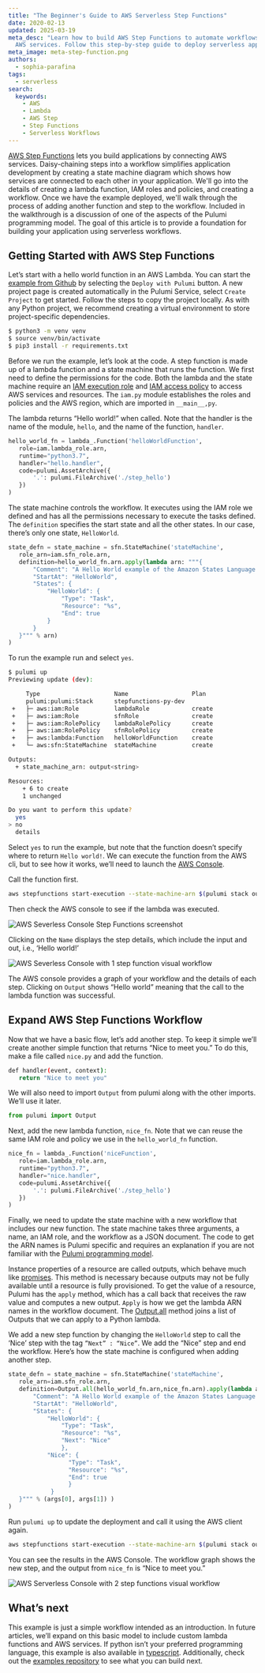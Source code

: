 ```yaml
---
title: "The Beginner's Guide to AWS Serverless Step Functions"
date: 2020-02-13
updated: 2025-03-19
meta_desc: "Learn how to build AWS Step Functions to automate workflows & connect
  AWS services. Follow this step-by-step guide to deploy serverless apps."
meta_image: meta-step-function.png
authors:
  - sophia-parafina
tags:
  - serverless
search:
  keywords:
    - AWS
    - Lambda
    - AWS Step
    - Step Functions
    - Serverless Workflows
---
```


[AWS Step Functions](https://aws.amazon.com/step-functions/) lets you build applications by connecting AWS services. Daisy-chaining steps into a workflow simplifies application development by creating a state machine diagram which shows how services are connected to each other in your application. We'll go into the details of creating a lambda function, IAM roles and policies, and creating a workflow. Once we have the example deployed, we'll walk through the process of adding another function and step to the workflow. Included in the walkthrough is a discussion of one of the aspects of the Pulumi programming model. The goal of this article is to provide a foundation for building your application using serverless workflows.

<!--more-->

## Getting Started with AWS Step Functions

Let’s start with a hello world function in an AWS Lambda. You can start the [example from Github](https://github.com/pulumi/examples/tree/master/aws-py-stepfunctions) by selecting the `Deploy with Pulumi` button. A new project page is created automatically in the Pulumi Service, select `Create Project` to get started. Follow the steps to copy the project locally. As with any Python project, we recommend creating a virtual environment to store project-specific dependencies.

```bash
$ python3 -m venv venv
$ source venv/bin/activate
$ pip3 install -r requirements.txt
```

Before we run the example, let’s look at the code. A step function is made up of a lambda function and a state machine that runs the function. We first need to define the permissions for the code. Both the lambda and the state machine require an [IAM execution role](https://docs.aws.amazon.com/IAM/latest/UserGuide/id_roles.html) and [IAM access policy](https://docs.aws.amazon.com/IAM/latest/UserGuide/access_policies.html) to access AWS services and resources. The `iam.py` module establishes the roles and policies and the AWS region, which are imported in `__main__,py`.

The lambda returns “Hello world!”  when called.  Note that the handler is the name of the module, `hello`, and the name of the function, `handler`.

```python
hello_world_fn = lambda_.Function('helloWorldFunction',
   role=iam.lambda_role.arn,
   runtime="python3.7",
   handler="hello.handler",
   code=pulumi.AssetArchive({
       '.': pulumi.FileArchive('./step_hello')
   })
)
```

The state machine controls the workflow. It executes using the IAM role we defined and has all the permissions necessary to execute the tasks defined. The `definition` specifies the start state and all the other states. In our case, there’s only one state, `HelloWorld`.

```python
state_defn = state_machine = sfn.StateMachine('stateMachine',
   role_arn=iam.sfn_role.arn,
   definition=hello_world_fn.arn.apply(lambda arn: """{
       "Comment": "A Hello World example of the Amazon States Language using an AWS Lambda Function",
       "StartAt": "HelloWorld",
       "States": {
           "HelloWorld": {
               "Type": "Task",
               "Resource": "%s",
               "End": true
           }
       }
   }""" % arn)
)

```

To run the example run and select `yes`.

```bash
$ pulumi up
Previewing update (dev):

     Type                     Name                  Plan
     pulumi:pulumi:Stack      stepfunctions-py-dev
 +   ├─ aws:iam:Role          lambdaRole            create
 +   ├─ aws:iam:Role          sfnRole               create
 +   ├─ aws:iam:RolePolicy    lambdaRolePolicy      create
 +   ├─ aws:iam:RolePolicy    sfnRolePolicy         create
 +   ├─ aws:lambda:Function   helloWorldFunction    create
 +   └─ aws:sfn:StateMachine  stateMachine          create

Outputs:
  + state_machine_arn: output<string>

Resources:
    + 6 to create
    1 unchanged

Do you want to perform this update?
  yes
> no
  details
```

Select `yes` to run the example, but note that the function doesn’t specify where to return `Hello world!`. We can execute the function from the AWS cli,  but to see how it works, we’ll need to launch the  [AWS Console](https://console.aws.amazon.com/states/home#/statemachines/).

Call the function first.

```bash
aws stepfunctions start-execution --state-machine-arn $(pulumi stack output state_machine_arn)
```

Then check the AWS console to see if the lambda was executed.

![AWS Severless Console Step Functions screenshot](sf-console-1.png)

Clicking on the `Name` displays the step details, which include the input and out, i.e., ‘Hello world!’

![AWS Severless Console with 1 step function visual workflow](sf-console-2.png)

The AWS console provides a graph of your workflow and the details of each step. Clicking on `Output` shows “Hello world” meaning that the call to the lambda function was successful.

## Expand AWS Step Functions Workflow

Now that we have a basic flow, let’s add another step. To keep it simple we’ll create another simple function that returns “Nice to meet you.” To do this, make a file called `nice.py` and add the function.

```bash
def handler(event, context):
   return "Nice to meet you"

```

We will also need to import `Output` from pulumi along with the other imports. We’ll use it later.

```python
from pulumi import Output
```

Next, add the new lambda function, `nice_fn`. Note that we can reuse the same IAM role and policy we use in the `hello_world_fn` function.

```python
nice_fn = lambda_.Function('niceFunction',
   role=iam.lambda_role.arn,
   runtime="python3.7",
   handler="nice.handler",
   code=pulumi.AssetArchive({
       '.': pulumi.FileArchive('./step_hello')
   })
)
```

Finally, we need to update the state machine with a new workflow that includes our new function. The state machine takes three arguments, a name, an IAM role, and the workflow as a JSON document. The code to get the ARN names is Pulumi specific and requires an explanation if you are not familiar with the [Pulumi programming model](/docs/concepts/).

Instance properties of a resource are called outputs, which behave much like [promises](https://en.wikipedia.org/wiki/Futures_and_promises). This method is necessary because outputs may not be fully available until a resource is fully provisioned. To get the value of a resource, Pulumi has the `apply` method, which has a call back that receives the raw value and computes a new output. `Apply` is how we get the lambda ARN names in the workflow document. The [Output.all](/docs/concepts/inputs-outputs/) method joins a list of Outputs that we can apply to a Python lambda.

We add a new step function by changing the `HelloWorld` step to call the ‘Nice’ step with the tag `”Next” : “Nice”`. We add the “Nice” step and end the workflow. Here’s how the state machine is configured when adding another step.

```python
state_defn = state_machine = sfn.StateMachine('stateMachine',
   role_arn=iam.sfn_role.arn,
   definition=Output.all(hello_world_fn.arn,nice_fn.arn).apply(lambda args: """{
       "Comment": "A Hello World example of the Amazon States Language using an AWS Lambda Function",
       "StartAt": "HelloWorld",
       "States": {
           "HelloWorld": {
               "Type": "Task",
               "Resource": "%s",
               "Next": "Nice"
               },
           "Nice": {
                 "Type": "Task",
                 "Resource": "%s",
                 "End": true
                 }
            }
   }""" % (args[0], args[1]) )
)

```

Run `pulumi up` to update the deployment and call it using the AWS client again.

```bash
aws stepfunctions start-execution --state-machine-arn $(pulumi stack output state_machine_arn)
```

You can see the results in the AWS Console. The workflow graph shows the new step, and the output from `nice_fn` is “Nice to meet you.”

![AWS Serverless Console with 2 step functions visual workflow](sf-console-3.png)

## What’s next

This example is just a simple workflow intended as an introduction. In future articles, we’ll expand on this basic model to include custom lambda functions and  AWS services. If python isn’t your preferred programming language, this example is also available in [typescript](https://github.com/pulumi/examples/tree/master/aws-ts-stepfunctions). Additionally, check out the [examples repository](https://github.com/pulumi/examples) to see what you can build next.
